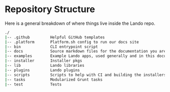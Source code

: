 Repository Structure
====================

Here is a general breakdown of where things live inside the Lando repo.

```bash
./
|-- .github         Helpful GitHub templates
|-- .platform       Platform.sh config to run our docs site
|-- bin             CLI entrypoint script
|-- docs            Source markdown files for the documentation you are reading
|-- examples        Example Lando apps, used generally and in this documentation
|-- installer       Installer pkgs
|-- lib             Lando libraries
|-- plugins         Lando plugins
|-- scripts         Scripts to help with CI and building the installers
|-- tasks           Modularized Grunt tasks
|-- test            Tests
```
